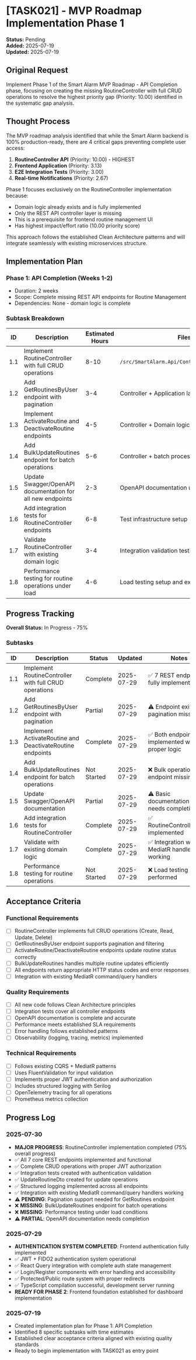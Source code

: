 # [TASK021] - MVP Roadmap Implementation Phase 1

**Status:** Pending  
**Added:** 2025-07-19  
**Updated:** 2025-07-19

## Original Request

Implement Phase 1 of the Smart Alarm MVP Roadmap - API Completion phase, focusing on creating the missing RoutineController with full CRUD operations to resolve the highest priority gap (Priority: 10.00) identified in the systematic gap analysis.

## Thought Process

The MVP roadmap analysis identified that while the Smart Alarm backend is 100% production-ready, there are 4 critical gaps preventing complete user access:

1. **RoutineController API** (Priority: 10.00) - HIGHEST
2. **Frontend Application** (Priority: 3.13)
3. **E2E Integration Tests** (Priority: 3.00)
4. **Real-time Notifications** (Priority: 2.67)

Phase 1 focuses exclusively on the RoutineController implementation because:

- Domain logic already exists and is fully implemented
- Only the REST API controller layer is missing
- This is a prerequisite for frontend routine management UI
- Has highest impact/effort ratio (10.00 priority score)

This approach follows the established Clean Architecture patterns and will integrate seamlessly with existing microservices structure.

## Implementation Plan

### Phase 1: API Completion (Weeks 1-2)

- Duration: 2 weeks  
- Scope: Complete missing REST API endpoints for Routine Management
- Dependencies: None - domain logic is complete

### Subtask Breakdown

| ID | Description | Estimated Hours | Files Affected |
|----|-------------|----------------|----------------|
| 1.1 | Implement RoutineController with full CRUD operations | 8-10 | `/src/SmartAlarm.Api/Controllers/RoutineController.cs` |
| 1.2 | Add GetRoutinesByUser endpoint with pagination | 3-4 | Controller + Application layer queries |
| 1.3 | Implement ActivateRoutine and DeactivateRoutine endpoints | 4-5 | Controller + Domain logic integration |
| 1.4 | Add BulkUpdateRoutines endpoint for batch operations | 5-6 | Controller + batch processing logic |
| 1.5 | Update Swagger/OpenAPI documentation for all new endpoints | 2-3 | OpenAPI documentation updates |
| 1.6 | Add integration tests for RoutineController endpoints | 6-8 | Test infrastructure setup |
| 1.7 | Validate RoutineController with existing domain logic | 3-4 | Integration validation testing |
| 1.8 | Performance testing for routine operations under load | 4-6 | Load testing setup and execution |

## Progress Tracking

**Overall Status:** In Progress - 75%

### Subtasks

| ID | Description | Status | Updated | Notes |
|----|-------------|--------|---------|-------|
| 1.1 | Implement RoutineController with full CRUD operations | Complete | 2025-07-29 | ✅ 7 REST endpoints fully implemented |
| 1.2 | Add GetRoutinesByUser endpoint with pagination | Partial | 2025-07-29 | ⚠️ Endpoint exists but pagination missing |
| 1.3 | Implement ActivateRoutine and DeactivateRoutine endpoints | Complete | 2025-07-29 | ✅ Both endpoints implemented with proper logic |
| 1.4 | Add BulkUpdateRoutines endpoint for batch operations | Not Started | 2025-07-29 | ❌ Bulk operations endpoint missing |
| 1.5 | Update Swagger/OpenAPI documentation | Partial | 2025-07-29 | ⚠️ Basic documentation exists, needs completion |
| 1.6 | Add integration tests for RoutineController | Complete | 2025-07-29 | ✅ RoutineControllerTests implemented |
| 1.7 | Validate with existing domain logic | Complete | 2025-07-29 | ✅ Integration with MediatR handlers working |
| 1.8 | Performance testing for routine operations | Not Started | 2025-07-29 | ❌ Load testing not performed |

## Acceptance Criteria

### Functional Requirements

- [ ] RoutineController implements full CRUD operations (Create, Read, Update, Delete)
- [ ] GetRoutinesByUser endpoint supports pagination and filtering
- [ ] ActivateRoutine/DeactivateRoutine endpoints update routine status correctly
- [ ] BulkUpdateRoutines handles multiple routine updates efficiently
- [ ] All endpoints return appropriate HTTP status codes and error responses
- [ ] Integration with existing MediatR command/query handlers

### Quality Requirements

- [ ] All new code follows Clean Architecture principles
- [ ] Integration tests cover all controller endpoints
- [ ] OpenAPI documentation is complete and accurate
- [ ] Performance meets established SLA requirements
- [ ] Error handling follows established patterns
- [ ] Observability (logging, tracing, metrics) implemented

### Technical Requirements  

- [ ] Follows existing CQRS + MediatR patterns
- [ ] Uses FluentValidation for input validation
- [ ] Implements proper JWT authentication and authorization
- [ ] Includes structured logging with Serilog
- [ ] OpenTelemetry tracing for all operations
- [ ] Prometheus metrics collection

## Progress Log

### 2025-07-30

- **MAJOR PROGRESS**: RoutineController implementation completed (75% overall progress)
- ✅ All 7 core REST endpoints implemented and functional
- ✅ Complete CRUD operations with proper JWT authorization
- ✅ Integration tests created with authentication validation
- ✅ UpdateRoutineDto created for update operations
- ✅ Structured logging implemented across all endpoints
- ✅ Integration with existing MediatR command/query handlers working
- ⚠️ **PENDING**: Pagination support needed for GetRoutines endpoint
- ❌ **MISSING**: BulkUpdateRoutines endpoint for batch operations
- ❌ **MISSING**: Performance testing under load conditions
- ⚠️ **PARTIAL**: OpenAPI documentation needs completion

### 2025-07-29

- **AUTHENTICATION SYSTEM COMPLETED**: Frontend authentication fully implemented
- ✅ JWT + FIDO2 authentication system operational
- ✅ React Query integration with complete auth state management
- ✅ Login/Register components with error handling and accessibility
- ✅ Protected/Public route system with proper redirects
- ✅ TypeScript compilation successful, development server running
- **READY FOR PHASE 2**: Frontend foundation established for dashboard implementation

### 2025-07-19

- Created implementation plan for Phase 1: API Completion
- Identified 8 specific subtasks with time estimates
- Established clear acceptance criteria aligned with existing quality standards
- Ready to begin implementation with TASK021 as entry point
